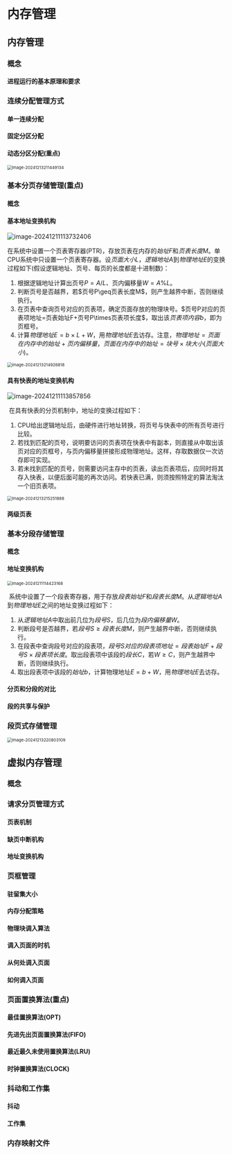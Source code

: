 # 内存管理

## 内存管理

### 概念

#### 进程运行的基本原理和要求

### 连续分配管理方式

#### 单一连续分配

#### 固定分区分配

#### 动态分区分配(重点)

<img src="./assets/image-20241213211449134.png" alt="image-20241213211449134" style="zoom:67%;" />

### 基本分页存储管理(重点)

#### 概念

#### 基本地址变换机构

<img src="./assets/image-20241211113732406.png" alt="image-20241211113732406" style="zoom：67%；" />

在系统中设置一个页表寄存器(PTR)，存放页表在内存的$始址F$和$页表长度M$。单CPU系统中只设置一个页表寄存器。设$页面大小L$，$逻辑地址 A$到$物理地址E$的变换过程如下(假设逻辑地址、页号、每页的长度都是十进制数)：

1. 根据逻辑地址计算出页号$P=A/L$、页内偏移量$W=A\%L$。
2. 判断页号是否越界，若$页号P\geq页表长度M$，则产生越界中断，否则继续执行。
3. 在页表中查询页号对应的页表项，确定页面存放的物理块号。$页号P对应的页表项地址=页表始址F+页号P\times页表项长度$，取出该$页表项内容b$，即为页框号。
4. 计算$物理地址E=b\times L+W$，用$物理地址E$去访存。注意，$物理地址=页面在内存中的始址+页内偏移量$，$页面在内存中的始址 = 块号×块大小(页面大小)$。

<img src="./assets/image-20241213214926818.png" alt="image-20241213214926818" style="zoom:67%;" />

#### 具有快表的地址变换机构

<img src="./assets/image-20241211113857856.png" alt="image-20241211113857856" style="zoom：67%；" />

​	在具有快表的分页机制中，地址的变换过程如下：

1. CPU给出逻辑地址后，由硬件进行地址转换，将页号与快表中的所有页号进行比较。
2. 若找到匹配的页号，说明要访问的页表项在快表中有副本，则直接从中取出该页对应的页框号，与页内偏移量拼接形成物理地址。这样，存取数据仅一次访存即可实现。
3. 若未找到匹配的页号，则需要访问主存中的页表，读出页表项后，应同时将其存入快表，以便后面可能的再次访问。若快表已满，则须按照特定的算法淘汰一个旧页表项。

<img src="./assets/image-20241213215251888.png" alt="image-20241213215251888" style="zoom:67%;" />

#### 两级页表

### 基本分段存储管理

#### 概念

#### 地址变换机构

<img src="./assets/image-20241211114423168.png" alt="image-20241211114423168" style="zoom: 67%;" />

​	系统中设置了一个段表寄存器，用于存放$段表始址F$和$段表长度M$。从$逻辑地址A$到$物理地址E$之间的地址变换过程如下：

1. 从$逻辑地址A$中取出前几位为$段号S$，后几位为$段内偏移量 W$。
2. 判断段号是否越界，若$段号S\geq 段表长度M$，则产生越界中断，否则继续执行。
3. 在段表中查询段号对应的段表项，$段号S对应的段表项地址 = 段表始址 F+ 段号 S\times 段表项长度$。取出段表项中该段的$段长C$，若$W \geq C$，则产生越界中断，否则继续执行。
4. 取出段表项中该段的$始址b$，计算物理地址$E=b+W$，用$物理地址E$去访存。

#### 分页和分段的对比

#### 段的共享与保护

### 段页式存储管理

<img src="./assets/image-20241213220803109.png" alt="image-20241213220803109" style="zoom:67%;" />

## 虚拟内存管理

### 概念

### 请求分页管理方式

#### 页表机制

#### 缺页中断机构

#### 地址变换机构

### 页框管理

#### 驻留集大小

#### 内存分配策略

#### 物理块调入算法

#### 调入页面的时机

#### 从何处调入页面

#### 如何调入页面

### 页面置换算法(重点)

#### 最佳置换算法(OPT)

#### 先进先出页面置换算法(FIFO)

#### 最近最久未使用置换算法(LRU)

#### 时钟置换算法(CLOCK)

### 抖动和工作集

#### 抖动

#### 工作集

### 内存映射文件

